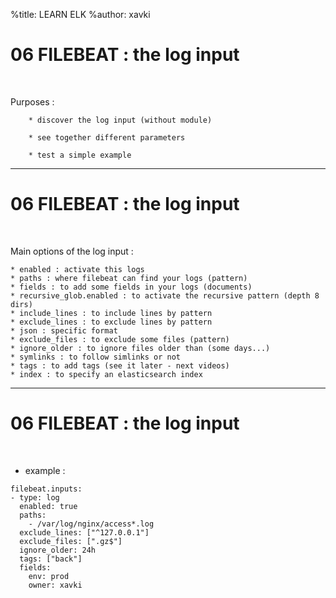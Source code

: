 %title: LEARN ELK
%author: xavki

# 06 FILEBEAT : the log input

<br>

Purposes :

		* discover the log input (without module)

		* see together different parameters

		* test a simple example

------------------------------------------------------------------

# 06 FILEBEAT : the log input


<br>

Main options of the log input :

    * enabled : activate this logs
    * paths : where filebeat can find your logs (pattern)
    * fields : to add some fields in your logs (documents)
    * recursive_glob.enabled : to activate the recursive pattern (depth 8 dirs)
    * include_lines : to include lines by pattern
    * exclude_lines : to exclude lines by pattern
    * json : specific format
    * exclude_files : to exclude some files (pattern)
    * ignore_older : to ignore files older than (some days...)
    * symlinks : to follow simlinks or not
    * tags : to add tags (see it later - next videos)
    * index : to specify an elasticsearch index


------------------------------------------------------------------

# 06 FILEBEAT : the log input


<br>

* example :

```
filebeat.inputs:
- type: log
  enabled: true
  paths:
    - /var/log/nginx/access*.log
  exclude_lines: ["^127.0.0.1"]
  exclude_files: [".gz$"]
  ignore_older: 24h
  tags: ["back"]
  fields:
    env: prod
    owner: xavki
```

